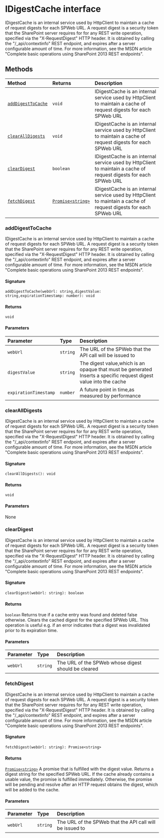 # IDigestCache interface





IDigestCache is an internal service used by HttpClient to maintain a cache of request digests 
for each SPWeb URL. A request digest is a security token that the SharePoint server requires for 
for any REST write operation, specified via the "X-RequestDigest" HTTP header. It is obtained 
by calling the "/_api/contextinfo" REST endpoint, and expires after a server configurable amount 
of time. For more information, see the MSDN article 
"Complete basic operations using SharePoint 2013 REST endpoints".







## Methods

| Method	   |  Returns	| Description|
|:-------------|:-------|:-----------|
|[`addDigestToCache`](#adddigesttocache)      | `void` | IDigestCache is an internal service used by HttpClient to maintain a cache of request digests  for each SPWeb URL |
|[`clearAllDigests`](#clearalldigests)      | `void` | IDigestCache is an internal service used by HttpClient to maintain a cache of request digests  for each SPWeb URL |
|[`clearDigest`](#cleardigest)      | `boolean` | IDigestCache is an internal service used by HttpClient to maintain a cache of request digests  for each SPWeb URL |
|[`fetchDigest`](#fetchdigest)      | [`Promise<string>`](promise.md) | IDigestCache is an internal service used by HttpClient to maintain a cache of request digests  for each SPWeb URL |




### addDigestToCache

IDigestCache is an internal service used by HttpClient to maintain a cache of request digests 
for each SPWeb URL. A request digest is a security token that the SharePoint server requires for 
for any REST write operation, specified via the "X-RequestDigest" HTTP header. It is obtained 
by calling the "/_api/contextinfo" REST endpoint, and expires after a server configurable amount 
of time. For more information, see the MSDN article 
"Complete basic operations using SharePoint 2013 REST endpoints".

#### Signature
`addDigestToCache(webUrl: string,digestValue: string,expirationTimestamp: number): void`

#### Returns
`void`


#### Parameters


| Parameter	   | Type    | Description |
|:-------------|:---------------|:------------|
| `webUrl`    | `string` | The URL of the SPWeb that the API call will be issued to |
| `digestValue`    | `string` | The digest value,which is an opaque that must be generated  Inserts a specific request digest value into the cache |
| `expirationTimestamp`    | `number` | A future point in time,as measured by performance |


### clearAllDigests

IDigestCache is an internal service used by HttpClient to maintain a cache of request digests 
for each SPWeb URL. A request digest is a security token that the SharePoint server requires for 
for any REST write operation, specified via the "X-RequestDigest" HTTP header. It is obtained 
by calling the "/_api/contextinfo" REST endpoint, and expires after a server configurable amount 
of time. For more information, see the MSDN article 
"Complete basic operations using SharePoint 2013 REST endpoints".

#### Signature
`clearAllDigests(): void`

#### Returns
`void`


#### Parameters
None


### clearDigest

IDigestCache is an internal service used by HttpClient to maintain a cache of request digests 
for each SPWeb URL. A request digest is a security token that the SharePoint server requires for 
for any REST write operation, specified via the "X-RequestDigest" HTTP header. It is obtained 
by calling the "/_api/contextinfo" REST endpoint, and expires after a server configurable amount 
of time. For more information, see the MSDN article 
"Complete basic operations using SharePoint 2013 REST endpoints".

#### Signature
`clearDigest(webUrl: string): boolean`

#### Returns
`boolean`
Returns true if a cache entry was found and deleted false otherwise. 
Clears the cached digest for the specified SPWeb URL. This operation is useful 
e.g. if an error indicates that a digest was invalidated prior to its expiration time. 


#### Parameters


| Parameter	   | Type    | Description |
|:-------------|:---------------|:------------|
| `webUrl`    | `string` | The URL of the SPWeb whose digest should be cleared |


### fetchDigest

IDigestCache is an internal service used by HttpClient to maintain a cache of request digests 
for each SPWeb URL. A request digest is a security token that the SharePoint server requires for 
for any REST write operation, specified via the "X-RequestDigest" HTTP header. It is obtained 
by calling the "/_api/contextinfo" REST endpoint, and expires after a server configurable amount 
of time. For more information, see the MSDN article 
"Complete basic operations using SharePoint 2013 REST endpoints".

#### Signature
`fetchDigest(webUrl: string): Promise<string>`

#### Returns
[`Promise<string>`](promise.md)
A promise that is fulfilled with the digest value. 
Returns a digest string for the specified SPWeb URL. If the cache already contains a usable value, 
the promise is fulfilled immediately. Otherwise, the promise will be pending and resolve after 
an HTTP request obtains the digest, which will be added to the cache.

#### Parameters


| Parameter	   | Type    | Description |
|:-------------|:---------------|:------------|
| `webUrl`    | `string` | The URL of the SPWeb that the API call will be issued to |

